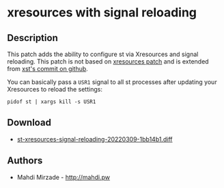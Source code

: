 xresources with signal reloading
================================

Description
-----------
This patch adds the ability to configure st via Xresources and signal reloading.
This patch is not based on [xresources patch](https://st.suckless.org/patches/xresources) and is extended from [xst's commit on github](https://github.com/gnotclub/xst/commit/c0ffcfbaf8af25468103dd92e0c7e83555e08c7a).

You can basically pass a `USR1` signal to all st processes after updating your Xresources to reload the settings:
```
pidof st | xargs kill -s USR1
```

Download
--------
* [st-xresources-signal-reloading-20220309-1bb14b1.diff](st-xresources-signal-reloading-20220309-1bb14b1.diff)

Authors
-------
* Mahdi Mirzade - <http://mahdi.pw>
